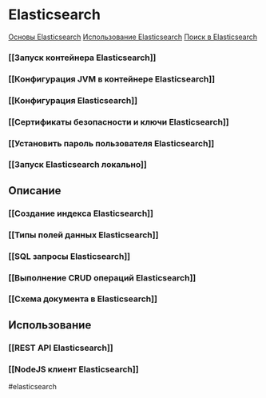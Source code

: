 # Elasticsearch

[Основы Elasticsearch](https://habr.com/ru/post/280488/)
[Использование Elasticsearch](https://losst.pro/ispolzovanie-elasticsearch)
[Поиск в Elasticsearch](https://losst.pro/poisk-v-elasticsearch)

### [[Запуск контейнера Elasticsearch]]
### [[Конфигурация JVM в контейнере Elasticsearch]]
### [[Конфигурация Elasticsearch]]
### [[Сертификаты безопасности и ключи Elasticsearch]]
### [[Установить пароль пользователя Elasticsearch]]
### [[Запуск Elasticsearch локально]]

## Описание
### [[Создание индекса Elasticsearch]]
### [[Типы полей данных Elasticsearch]]
### [[SQL запросы Elasticsearch]]
### [[Выполнение CRUD операций Elasticsearch]]
### [[Схема документа в Elasticsearch]]

## Использование
### [[REST API Elasticsearch]]
### [[NodeJS клиент Elasticsearch]]

#elasticsearch